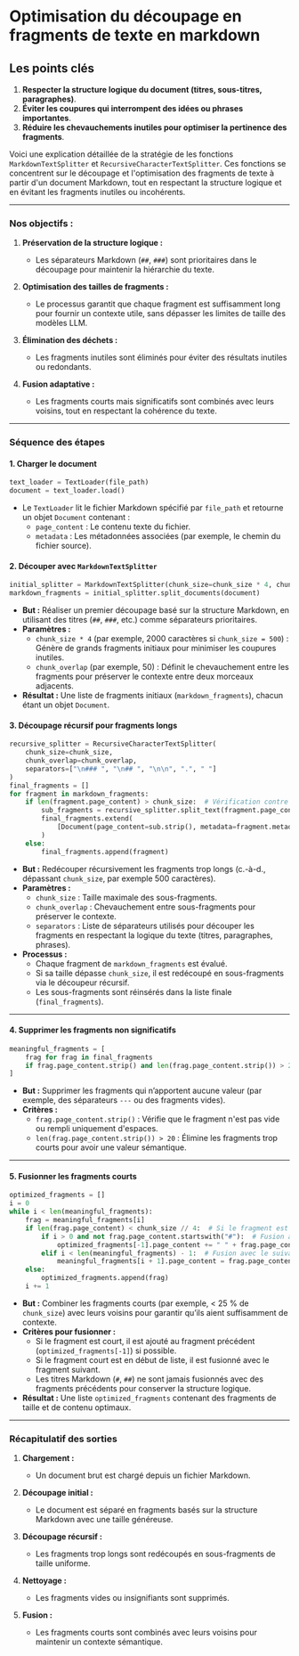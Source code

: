 # Optimisation du découpage en fragments de texte en markdown


## Les points clés 

1. **Respecter la structure logique du document (titres, sous-titres, paragraphes)**.
2. **Éviter les coupures qui interrompent des idées ou phrases importantes**.
3. **Réduire les chevauchements inutiles pour optimiser la pertinence des fragments**.

Voici une explication détaillée de la stratégie de les fonctions `MarkdownTextSplitter` et `RecursiveCharacterTextSplitter`. Ces fonctions se concentrent sur le découpage et l'optimisation des fragments de texte à partir d'un document Markdown, tout en respectant la structure logique et en évitant les fragments inutiles ou incohérents.

---

### Nos objectifs : 

1. **Préservation de la structure logique :**
   - Les séparateurs Markdown (`##`, `###`) sont prioritaires dans le découpage pour maintenir la hiérarchie du texte.

2. **Optimisation des tailles de fragments :**
   - Le processus garantit que chaque fragment est suffisamment long pour fournir un contexte utile, sans dépasser les limites de taille des modèles LLM.

3. **Élimination des déchets :**
   - Les fragments inutiles sont éliminés pour éviter des résultats inutiles ou redondants.

4. **Fusion adaptative :**
   - Les fragments courts mais significatifs sont combinés avec leurs voisins, tout en respectant la cohérence du texte.


---

### **Séquence des étapes**

#### **1. Charger le document**
```python
text_loader = TextLoader(file_path)
document = text_loader.load()
```

- Le `TextLoader` lit le fichier Markdown spécifié par `file_path` et retourne un objet `Document` contenant :
  - `page_content` : Le contenu texte du fichier.
  - `metadata` : Les métadonnées associées (par exemple, le chemin du fichier source).

#### **2. Découper avec `MarkdownTextSplitter`**
```python
initial_splitter = MarkdownTextSplitter(chunk_size=chunk_size * 4, chunk_overlap=chunk_overlap)
markdown_fragments = initial_splitter.split_documents(document)
```

- **But :** Réaliser un premier découpage basé sur la structure Markdown, en utilisant des titres (`##`, `###`, etc.) comme séparateurs prioritaires.
- **Paramètres :**
  - `chunk_size * 4` (par exemple, 2000 caractères si `chunk_size = 500`) : Génère de grands fragments initiaux pour minimiser les coupures inutiles.
  - `chunk_overlap` (par exemple, 50) : Définit le chevauchement entre les fragments pour préserver le contexte entre deux morceaux adjacents.
- **Résultat :** Une liste de fragments initiaux (`markdown_fragments`), chacun étant un objet `Document`.

#### **3. Découpage récursif pour fragments longs**
```python
recursive_splitter = RecursiveCharacterTextSplitter(
    chunk_size=chunk_size,
    chunk_overlap=chunk_overlap,
    separators=["\n### ", "\n## ", "\n\n", ".", " "]
)
final_fragments = []
for fragment in markdown_fragments:
    if len(fragment.page_content) > chunk_size:  # Vérification contre chunk_size
        sub_fragments = recursive_splitter.split_text(fragment.page_content)
        final_fragments.extend(
            [Document(page_content=sub.strip(), metadata=fragment.metadata) for sub in sub_fragments]
        )
    else:
        final_fragments.append(fragment)
```

- **But :** Redécouper récursivement les fragments trop longs (c.-à-d., dépassant `chunk_size`, par exemple 500 caractères).
- **Paramètres :**
  - `chunk_size` : Taille maximale des sous-fragments.
  - `chunk_overlap` : Chevauchement entre sous-fragments pour préserver le contexte.
  - `separators` : Liste de séparateurs utilisés pour découper les fragments en respectant la logique du texte (titres, paragraphes, phrases).
- **Processus :**
  - Chaque fragment de `markdown_fragments` est évalué.
  - Si sa taille dépasse `chunk_size`, il est redécoupé en sous-fragments via le découpeur récursif.
  - Les sous-fragments sont réinsérés dans la liste finale (`final_fragments`).

---

#### **4. Supprimer les fragments non significatifs**
```python
meaningful_fragments = [
    frag for frag in final_fragments
    if frag.page_content.strip() and len(frag.page_content.strip()) > 20
]
```

- **But :** Supprimer les fragments qui n’apportent aucune valeur (par exemple, des séparateurs `---` ou des fragments vides).
- **Critères :**
  - `frag.page_content.strip()` : Vérifie que le fragment n'est pas vide ou rempli uniquement d'espaces.
  - `len(frag.page_content.strip()) > 20` : Élimine les fragments trop courts pour avoir une valeur sémantique.

---

#### **5. Fusionner les fragments courts**
```python
optimized_fragments = []
i = 0
while i < len(meaningful_fragments):
    frag = meaningful_fragments[i]
    if len(frag.page_content) < chunk_size // 4:  # Si le fragment est court mais non trivial
        if i > 0 and not frag.page_content.startswith("#"):  # Fusion avec le précédent si possible
            optimized_fragments[-1].page_content += " " + frag.page_content.strip()
        elif i < len(meaningful_fragments) - 1:  # Fusion avec le suivant
            meaningful_fragments[i + 1].page_content = frag.page_content.strip() + " " + meaningful_fragments[i + 1].page_content
    else:
        optimized_fragments.append(frag)
    i += 1
```

- **But :** Combiner les fragments courts (par exemple, < 25 % de `chunk_size`) avec leurs voisins pour garantir qu’ils aient suffisamment de contexte.
- **Critères pour fusionner :**
  - Si le fragment est court, il est ajouté au fragment précédent (`optimized_fragments[-1]`) si possible.
  - Si le fragment court est en début de liste, il est fusionné avec le fragment suivant.
  - Les titres Markdown (`#`, `##`) ne sont jamais fusionnés avec des fragments précédents pour conserver la structure logique.
- **Résultat :** Une liste `optimized_fragments` contenant des fragments de taille et de contenu optimaux.

---

### **Récapitulatif des sorties**

1. **Chargement :**
   - Un document brut est chargé depuis un fichier Markdown.

2. **Découpage initial :**
   - Le document est séparé en fragments basés sur la structure Markdown avec une taille généreuse.

3. **Découpage récursif :**
   - Les fragments trop longs sont redécoupés en sous-fragments de taille uniforme.

4. **Nettoyage :**
   - Les fragments vides ou insignifiants sont supprimés.

5. **Fusion :**
   - Les fragments courts sont combinés avec leurs voisins pour maintenir un contexte sémantique.
